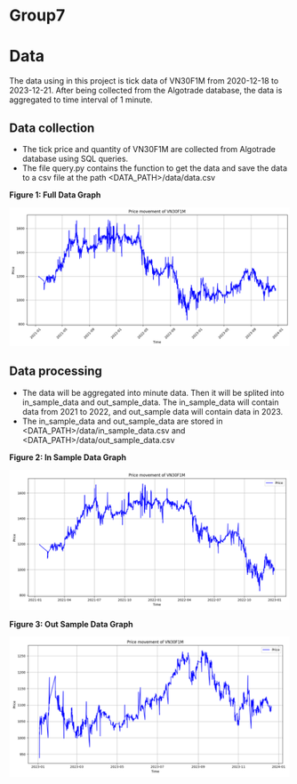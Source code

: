 # Group7

# Data

The data using in this project is tick data of VN30F1M from 2020-12-18 to 2023-12-21. After being collected from the Algotrade database, the data is aggregated to time interval of 1 minute.

## Data collection

- The tick price and quantity of VN30F1M are collected from Algotrade database using SQL queries.
- The file query.py contains the function to get the data and save the data to a csv file at the path <DATA_PATH>/data/data.csv

**Figure 1: Full Data Graph**

![Full data](graph/data.png)

## Data processing

- The data will be aggregated into minute data. Then it will be splited into in_sample_data and out_sample_data. The in_sample_data will contain data from 2021 to 2022, and out_sample data will contain data in 2023.
- The in_sample_data and out_sample_data are stored in <DATA_PATH>/data/in_sample_data.csv and <DATA_PATH>/data/out_sample_data.csv

**Figure 2: In Sample Data Graph**

![Full data](graph/in_sample_data.png)

**Figure 3: Out Sample Data Graph**

![Full data](graph/out_sample_data.png)

